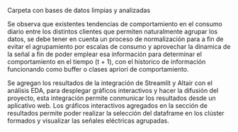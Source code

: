 Carpeta con bases de datos limpias y analizadas

Se observa que existentes tendencias de comportamiento en el consumo diario entre los distintos clientes que permiten naturalmente agrupar los datos, se debe tener en cuenta un proceso de normalización para a fin de evitar el agrupamiento por escalas de consumo y aprovechar la dinamica de la señal a fin de poder emplear esa información para determinar el comportamiento en el tiempo (t + 1), con el historico de información funcionando como buffer o clases apriori de comportamiento.

Se agregan los resultados de la integración de Streamlit y Altair con el análisis EDA, para desplegar gráficos interactivos y hacer la difusión del proyecto, esta integración permite conmunicar los resultados desde un aplicativo web. Los gráficos interactivos agregados en la sección de resultados permite poder realizar la selección del dataframe en los clúster formados y visualizar las señales eléctricas agrupadas.

